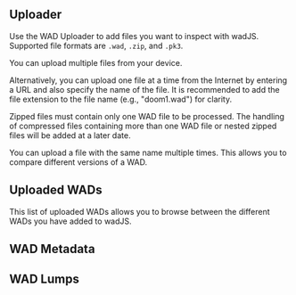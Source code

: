 ## Uploader

Use the WAD Uploader to add files you want to inspect with wadJS. Supported file formats are `.wad`, `.zip`, and `.pk3`.

You can upload multiple files from your device.

Alternatively, you can upload one file at a time from the Internet by entering a URL and also specify the name of the file. It is recommended to add the file extension to the file name (e.g., "doom1.wad") for clarity.

Zipped files must contain only one WAD file to be processed. The handling of compressed files containing more than one WAD file or nested zipped files will be added at a later date.

You can upload a file with the same name multiple times. This allows you to compare different versions of a WAD.

## Uploaded WADs

This list of uploaded WADs allows you to browse between the different WADs you have added to wadJS.

## WAD Metadata

## WAD Lumps